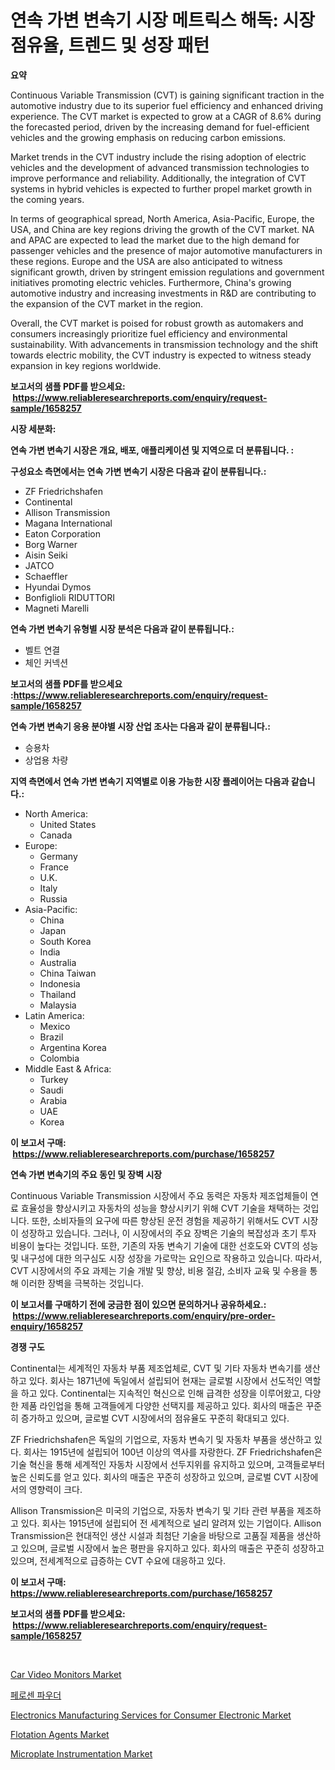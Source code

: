 <p><h1>연속 가변 변속기 시장 메트릭스 해독: 시장 점유율, 트렌드 및 성장 패턴</h1></p><p><strong>요약</strong></p>
<p><p>Continuous Variable Transmission (CVT) is gaining significant traction in the automotive industry due to its superior fuel efficiency and enhanced driving experience. The CVT market is expected to grow at a CAGR of 8.6% during the forecasted period, driven by the increasing demand for fuel-efficient vehicles and the growing emphasis on reducing carbon emissions.</p><p>Market trends in the CVT industry include the rising adoption of electric vehicles and the development of advanced transmission technologies to improve performance and reliability. Additionally, the integration of CVT systems in hybrid vehicles is expected to further propel market growth in the coming years.</p><p>In terms of geographical spread, North America, Asia-Pacific, Europe, the USA, and China are key regions driving the growth of the CVT market. NA and APAC are expected to lead the market due to the high demand for passenger vehicles and the presence of major automotive manufacturers in these regions. Europe and the USA are also anticipated to witness significant growth, driven by stringent emission regulations and government initiatives promoting electric vehicles. Furthermore, China's growing automotive industry and increasing investments in R&D are contributing to the expansion of the CVT market in the region.</p><p>Overall, the CVT market is poised for robust growth as automakers and consumers increasingly prioritize fuel efficiency and environmental sustainability. With advancements in transmission technology and the shift towards electric mobility, the CVT industry is expected to witness steady expansion in key regions worldwide.</p></p>
<p><strong>보고서의 샘플 PDF를 받으세요: &nbsp;<a href="https://www.reliableresearchreports.com/enquiry/request-sample/1658257">https://www.reliableresearchreports.com/enquiry/request-sample/1658257</a></strong></p>
<p><strong>시장 세분화:</strong></p>
<p><strong> 연속 가변 변속기 시장은 개요, 배포, 애플리케이션 및 지역으로 더 분류됩니다. :</strong></p>
<p><strong>구성요소 측면에서는 연속 가변 변속기 시장은 다음과 같이 분류됩니다.:</strong></p>
<p><ul><li>ZF Friedrichshafen</li><li>Continental</li><li>Allison Transmission</li><li>Magana International</li><li>Eaton Corporation</li><li>Borg Warner</li><li>Aisin Seiki</li><li>JATCO</li><li>Schaeffler</li><li>Hyundai Dymos</li><li>Bonfiglioli RIDUTTORI</li><li>Magneti Marelli</li></ul></p>
<p><strong> 연속 가변 변속기 유형별 시장 분석은 다음과 같이 분류됩니다.:</strong></p>
<p><ul><li>벨트 연결</li><li>체인 커넥션</li></ul></p>
<p><strong>보고서의 샘플 PDF를 받으세요 :<a href="https://www.reliableresearchreports.com/enquiry/request-sample/1658257">https://www.reliableresearchreports.com/enquiry/request-sample/1658257</a></strong></p>
<p><strong> 연속 가변 변속기 응용 분야별 시장 산업 조사는 다음과 같이 분류됩니다.:</strong></p>
<p><ul><li>승용차</li><li>상업용 차량</li></ul></p>
<p><strong>지역 측면에서 연속 가변 변속기 지역별로 이용 가능한 시장 플레이어는 다음과 같습니다.:</strong></p>
<p><ul>
    <li>
        North America:
        <ul>
            <li>United States</li>
            <li>Canada</li>
        </ul>
    </li>
    <li>
        Europe:
        <ul>
            <li>Germany</li>
            <li>France</li>
            <li>U.K.</li>
            <li>Italy</li>
            <li>Russia</li>
        </ul>
    </li>
    <li>
        Asia-Pacific:
        <ul>
            <li>China</li>
            <li>Japan</li>
            <li>South Korea</li>
            <li>India</li>
            <li>Australia</li>
            <li>China Taiwan</li>
            <li>Indonesia</li>
            <li>Thailand</li>
            <li>Malaysia</li>
        </ul>
    </li>
    <li>
        Latin America:
        <ul>
            <li>Mexico</li>
            <li>Brazil</li>
            <li>Argentina Korea</li>
            <li>Colombia</li>
        </ul>
    </li>
    <li>
        Middle East & Africa:
        <ul>
            <li>Turkey</li>
            <li>Saudi</li>
            <li>Arabia</li>
            <li>UAE</li>
            <li>Korea</li>
        </ul>
    </li>
    </ul></p>
<p><strong>이 보고서 구매: &nbsp;<a href="https://www.reliableresearchreports.com/purchase/1658257">https://www.reliableresearchreports.com/purchase/1658257</a></strong></p>
<p><strong>연속 가변 변속기의 주요 동인 및 장벽 시장</strong></p>
<p><p>Continuous Variable Transmission 시장에서 주요 동력은 자동차 제조업체들이 연료 효율성을 향상시키고 자동차의 성능을 향상시키기 위해 CVT 기술을 채택하는 것입니다. 또한, 소비자들의 요구에 따른 향상된 운전 경험을 제공하기 위해서도 CVT 시장이 성장하고 있습니다. 그러나, 이 시장에서의 주요 장벽은 기술의 복잡성과 초기 투자 비용이 높다는 것입니다. 또한, 기존의 자동 변속기 기술에 대한 선호도와 CVT의 성능 및 내구성에 대한 의구심도 시장 성장을 가로막는 요인으로 작용하고 있습니다. 따라서, CVT 시장에서의 주요 과제는 기술 개발 및 향상, 비용 절감, 소비자 교육 및 수용을 통해 이러한 장벽을 극복하는 것입니다.</p></p>
<p><strong>이 보고서를 구매하기 전에 궁금한 점이 있으면 문의하거나 공유하세요.: &nbsp;<a href="https://www.reliableresearchreports.com/enquiry/pre-order-enquiry/1658257">https://www.reliableresearchreports.com/enquiry/pre-order-enquiry/1658257</a></strong></p>
<p><strong>경쟁 구도</strong></p>
<p><p>Continental는 세계적인 자동차 부품 제조업체로, CVT 및 기타 자동차 변속기를 생산하고 있다. 회사는 1871년에 독일에서 설립되어 현재는 글로벌 시장에서 선도적인 역할을 하고 있다. Continental는 지속적인 혁신으로 인해 급격한 성장을 이루어왔고, 다양한 제품 라인업을 통해 고객들에게 다양한 선택지를 제공하고 있다. 회사의 매출은 꾸준히 증가하고 있으며, 글로벌 CVT 시장에서의 점유율도 꾸준히 확대되고 있다.</p><p>ZF Friedrichshafen은 독일의 기업으로, 자동차 변속기 및 자동차 부품을 생산하고 있다. 회사는 1915년에 설립되어 100년 이상의 역사를 자랑한다. ZF Friedrichshafen은 기술 혁신을 통해 세계적인 자동차 시장에서 선두지위를 유지하고 있으며, 고객들로부터 높은 신뢰도를 얻고 있다. 회사의 매출은 꾸준히 성장하고 있으며, 글로벌 CVT 시장에서의 영향력이 크다.</p><p>Allison Transmission은 미국의 기업으로, 자동차 변속기 및 기타 관련 부품을 제조하고 있다. 회사는 1915년에 설립되어 전 세계적으로 널리 알려져 있는 기업이다. Allison Transmission은 현대적인 생산 시설과 최첨단 기술을 바탕으로 고품질 제품을 생산하고 있으며, 글로벌 시장에서 높은 평판을 유지하고 있다. 회사의 매출은 꾸준히 성장하고 있으며, 전세계적으로 급증하는 CVT 수요에 대응하고 있다.</p></p>
<p><strong>이 보고서 구매: &nbsp; <a href="https://www.reliableresearchreports.com/purchase/1658257">https://www.reliableresearchreports.com/purchase/1658257</a></strong></p>
<p><strong>보고서의 샘플 PDF를 받으세요: &nbsp;<a href="https://www.reliableresearchreports.com/enquiry/request-sample/1658257">https://www.reliableresearchreports.com/enquiry/request-sample/1658257</a></strong><strong></strong></p>
<p>&nbsp;</p>
<p><p><a href="https://issuu.com/reportprime-2/docs/car-video-monitors-market-size-2030.pptx">Car Video Monitors Market</a></p><p><a href="https://github.com/FelipeGrrady654556/Market-Research-Report-List-1/blob/main/974536512192.md">페로센 파우더</a></p><p><a href="https://github.com/joannesouthgate/Market-Research-Report-List-2/blob/main/electronics-manufacturing-services-for-consumer-electronic-market.md">Electronics Manufacturing Services for Consumer Electronic Market</a></p><p><a href="https://silk-columnist-571.notion.site/Flotation-Agents-Market-Research-Report-Provides-Critical-Insights-that-can-help-Shape-Business-Deve-bfb61cdba7134c58824bf0a8bf8af57b">Flotation Agents Market</a></p><p><a href="https://view.publitas.com/reportprime-1/microplate-instrumentation-market-size-evaluating-its-market-trends-growth-and-projections-2024-2031/">Microplate Instrumentation Market</a></p></p>